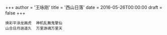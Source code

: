 +++
author = '王咏刚'
title = '西山日落'
date = 2016-05-26T00:00:00
draft = false
+++

<div class="poem">

```
焕彩平涂龙画虎  神机乱舞鬼擎仙
山合日月逍遥久  万里游魂万里天
```

</div>

